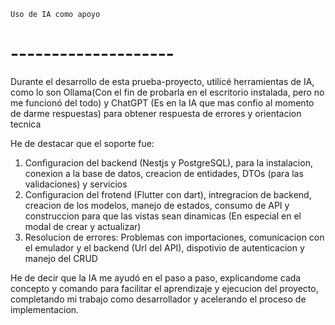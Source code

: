     Uso de IA como apoyo
#   --------------------     #

Durante el desarrollo de esta prueba-proyecto, utilicé herramientas de IA, como lo son Ollama(Con el fin de probarla en el escritorio instalada, pero no me funcionó del todo) y ChatGPT (Es en la IA que mas confio al momento de darme respuestas) para obtener respuesta de errores y orientacion tecnica

He de destacar que el soporte fue:
1. Configuracion del backend (Nestjs y PostgreSQL), para la instalacion, conexion a la base de datos, creacion de entidades, DTOs (para las validaciones) y servicios
2. Configuracion del frotend (Flutter con dart), intregracion de backend, creacion de los modelos, manejo de estados, consumo de API y construccion para que las vistas sean dinamicas (En especial en el modal de crear y actualizar)
3. Resolucion de errores: Problemas con importaciones, comunicacion con el emulador y el backend (Url del API), dispotivio de autenticacion y manejo del CRUD

He de decir que la IA me ayudó en el paso a paso, explicandome cada concepto y comando para facilitar el aprendizaje y ejecucion del proyecto, completando mi trabajo como desarrollador y acelerando el proceso de implementacion.